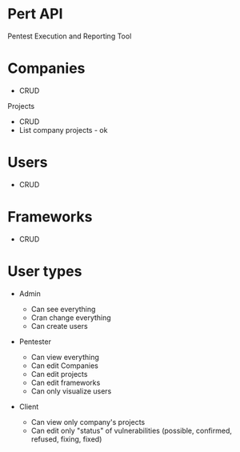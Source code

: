 # Pert API
Pentest Execution and Reporting Tool

# Companies
- CRUD

Projects
- CRUD
- List company projects - ok

# Users
- CRUD

# Frameworks
- CRUD

# User types

* Admin
  * Can see everything
  * Cran change everything
  * Can create users

* Pentester
  * Can view everything
  * Can edit Companies
  * Can edit projects
  * Can edit frameworks
  * Can only visualize users
 
* Client
  * Can view only company's projects
  * Can edit only "status" of vulnerabilities (possible, confirmed, refused, fixing, fixed)
